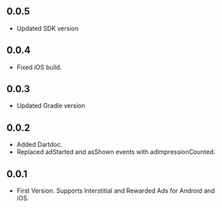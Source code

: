 ## 0.0.5

- Updated SDK version

## 0.0.4

- Fixed iOS build.

## 0.0.3

- Updated Gradle version

## 0.0.2

- Added Dartdoc.
- Replaced adStarted and asShown events with adImpressionCounted.

## 0.0.1

- First Version. Supports Interstitial and Rewarded Ads for Android and iOS.
